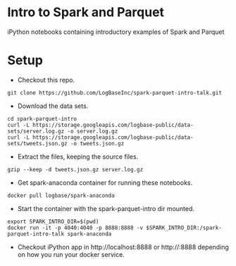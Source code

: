 # Intro to Spark and Parquet
iPython notebooks containing introductory examples of Spark and Parquet

# Setup
* Checkout this repo.
```
git clone https://github.com/LogBaseInc/spark-parquet-intro-talk.git
```
* Download the data sets.
```
cd spark-parquet-intro
curl -L https://storage.googleapis.com/logbase-public/data-sets/server.log.gz -o server.log.gz
curl -L https://storage.googleapis.com/logbase-public/data-sets/tweets.json.gz -o tweets.json.gz
```
* Extract the files, keeping the source files.
```
gzip --keep -d tweets.json.gz server.log.gz
```
* Get spark-anaconda container for running these notebooks.
```
docker pull logbase/spark-anaconda
```
* Start the container with the spark-parquet-intro dir mounted.
```
export SPARK_INTRO_DIR=$(pwd)
docker run -it -p 4040:4040 -p 8888:8888 -v $SPARK_INTRO_DIR:/spark-parquet-intro-talk spark-anaconda
```
* Checkout iPython app in http://localhost:8888 or http://<linux-vm-ip>:8888 depending on how you run your docker service.
